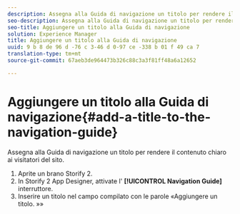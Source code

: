 ```yaml
---
description: Assegna alla Guida di navigazione un titolo per rendere il contenuto chiaro ai visitatori del sito.
seo-description: Assegna alla Guida di navigazione un titolo per rendere il contenuto chiaro ai visitatori del sito.
seo-title: Aggiungere un titolo alla Guida di navigazione
solution: Experience Manager
title: Aggiungere un titolo alla Guida di navigazione
uuid: 9 b 8 de 96 d -76 c 3-46 d 0-97 ce -338 b 01 f 49 ca 7
translation-type: tm+mt
source-git-commit: 67aeb3de964473b326c88c3a3f81ff48a6a12652

---
```



# Aggiungere un titolo alla Guida di navigazione{#add-a-title-to-the-navigation-guide}

Assegna alla Guida di navigazione un titolo per rendere il contenuto chiaro ai visitatori del sito.

1. Aprite un brano Storify 2.
1. In Storify 2 App Designer, attivate l&#39; **[!UICONTROL Navigation Guide]** interruttore.
1. Inserire un titolo nel campo compilato con le parole «Aggiungere un titolo. »»
